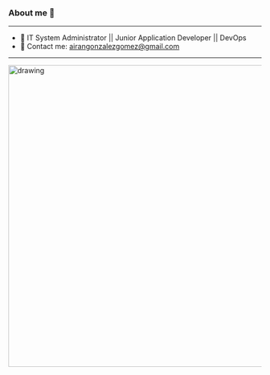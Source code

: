 ### About me 👋
---

- 🔭 IT System Administrator || Junior Application Developer || DevOps
- 💬 Contact me: airangonzalezgomez@gmail.com

---
<img src="https://c.tenor.com/GfSX-u7VGM4AAAAC/coding.gif" alt="drawing" width="600" style="display: block; margin: 0 auto"/>

